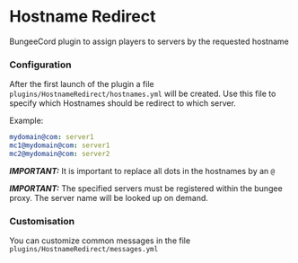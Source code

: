 # Hostname Redirect
BungeeCord plugin to assign players to servers by the requested hostname

### Configuration
After the first launch of the plugin a file ```plugins/HostnameRedirect/hostnames.yml``` will be created. Use this file to specify which Hostnames should be redirect to which server.

Example:
```yaml
mydomain@com: server1
mc1@mydomain@com: server1
mc2@mydomain@com: server2
```

***IMPORTANT:*** It is important to replace all dots in the hostnames by an ```@``` 

***IMPORTANT:*** The specified servers must be registered within the bungee proxy. The server name will be looked up on demand.  
 
### Customisation
You can customize common messages in the file ```plugins/HostnameRedirect/messages.yml```
